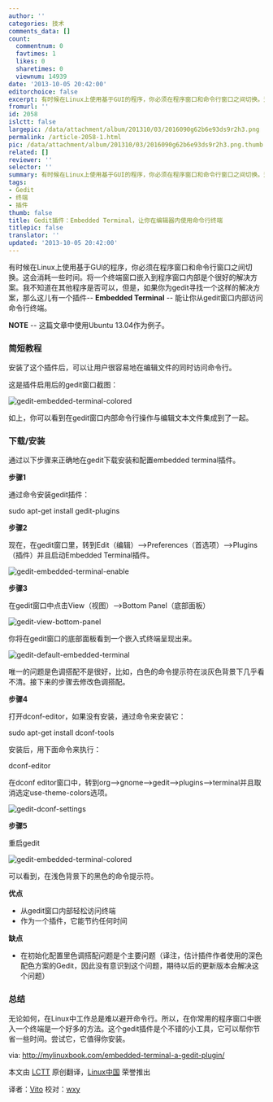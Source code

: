 ```yaml
---
author: ''
categories: 技术
comments_data: []
count:
  commentnum: 0
  favtimes: 1
  likes: 0
  sharetimes: 0
  viewnum: 14939
date: '2013-10-05 20:42:00'
editorchoice: false
excerpt: 有时候在Linux上使用基于GUI的程序，你必须在程序窗口和命令行窗口之间切换。这会消耗一些时间。将一个终端窗口嵌入到程序窗口内部是个很好的解决方案。我不知道在其他程序是否可以，但是，如果你为gedit寻找一个这  ...
fromurl: ''
id: 2058
islctt: false
largepic: /data/attachment/album/201310/03/2016090g62b6e93ds9r2h3.png
permalink: /article-2058-1.html
pic: /data/attachment/album/201310/03/2016090g62b6e93ds9r2h3.png.thumb.jpg
related: []
reviewer: ''
selector: ''
summary: 有时候在Linux上使用基于GUI的程序，你必须在程序窗口和命令行窗口之间切换。这会消耗一些时间。将一个终端窗口嵌入到程序窗口内部是个很好的解决方案。我不知道在其他程序是否可以，但是，如果你为gedit寻找一个这  ...
tags:
- Gedit
- 终端
- 插件
thumb: false
title: Gedit插件：Embedded Terminal，让你在编辑器内使用命令行终端
titlepic: false
translator: ''
updated: '2013-10-05 20:42:00'
---
```


有时候在Linux上使用基于GUI的程序，你必须在程序窗口和命令行窗口之间切换。这会消耗一些时间。将一个终端窗口嵌入到程序窗口内部是个很好的解决方案。我不知道在其他程序是否可以，但是，如果你为gedit寻找一个这样的解决方案，那么这儿有一个插件-- **Embedded Terminal** -- 能让你从gedit窗口内部访问命令行终端。


**NOTE** -- 这篇文章中使用Ubuntu 13.04作为例子。


### **简短教程**


安装了这个插件后，可以让用户很容易地在编辑文件的同时访问命令行。


这是插件启用后的gedit窗口截图：


![gedit-embedded-terminal-colored](/data/attachment/album/201310/03/2016090g62b6e93ds9r2h3.png) 


如上，你可以看到在gedit窗口内部命令行操作与编辑文本文件集成到了一起。


### **下载/安装**


通过以下步骤来正确地在gedit下载安装和配置embedded terminal插件。


**步骤1**


通过命令安装gedit插件：


sudo apt-get install gedit-plugins


**步骤2**


现在，在gedit窗口里，转到Edit（编辑）-->Preferences（首选项）-->Plugins（插件）并且启动Embedded Terminal插件。


![gedit-embedded-terminal-enable](/data/attachment/album/201310/03/201610jhcdlw115k61b991.png) 


**步骤3**


在gedit窗口中点击View（视图）-->Bottom Panel（底部面板）


![gedit-view-bottom-panel](/data/attachment/album/201310/03/201611jqqqmv8sx8s8dfg8.png) 


你将在gedit窗口的底部面板看到一个嵌入式终端呈现出来。


![gedit-default-embedded-terminal](/data/attachment/album/201310/03/201613ucdj6fxiuw3dk3uc.png)


唯一的问题是色调搭配不是很好，比如，白色的命令提示符在淡灰色背景下几乎看不清。接下来的步骤去修改色调搭配。


**步骤4**


打开dconf-editor，如果没有安装，通过命令来安装它：


sudo apt-get install dconf-tools


安装后，用下面命令来执行：


dconf-editor


在dconf editor窗口中，转到org-->gnome-->gedit-->plugins-->terminal并且取消选定use-theme-colors选项。


![gedit-dconf-settings](/data/attachment/album/201310/03/201614m2h2z2vm8q9t2vtw.png)


**步骤5**


重启gedit


![gedit-embedded-terminal-colored](/data/attachment/album/201310/03/2016090g62b6e93ds9r2h3.png)


可以看到，在浅色背景下的黑色的命令提示符。


**优点**


* 从gedit窗口内部轻松访问终端
* 作为一个插件，它能节约任何时间


**缺点**


* 在初始化配置里色调搭配问题是个主要问题（译注，估计插件作者使用的深色配色方案的Gedit，因此没有意识到这个问题，期待以后的更新版本会解决这个问题）


### **总结**


无论如何，在Linux中工作总是难以避开命令行。所以，在你常用的程序窗口中嵌入一个终端是一个好多的方法。这个gedit插件是个不错的小工具，它可以帮你节省一些时间。尝试它，它值得你安装。


 


via: <http://mylinuxbook.com/embedded-terminal-a-gedit-plugin/>


本文由 [LCTT](https://github.com/LCTT/TranslateProject) 原创翻译，[Linux中国](http://linux.cn/portal.php) 荣誉推出


译者：[Vito](http://linux.cn/space/Vito) 校对：[wxy](http://linux.cn/space/wxy)